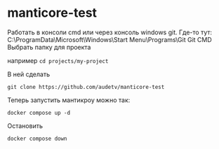 # manticore-test

Работать в консоли cmd или через консоль windows git.
Где-то тут: C:\ProgramData\Microsoft\Windows\Start Menu\Programs\Git Git CMD
Выбрать папку для проекта

например `cd projects/my-project`

В ней сделать

`git clone https://github.com/audetv/manticore-test`

Теперь запустить мантикроу можно так:

`docker compose up -d`

Остановить

`docker compose down`
